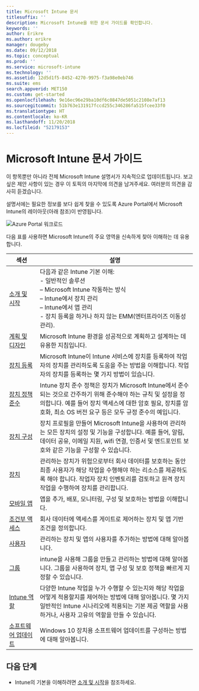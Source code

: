```yaml
---
title: Microsoft Intune 문서
titlesuffix: ''
description: Microsoft Intune을 위한 문서 가이드를 확인합니다.
keywords: ''
author: Erikre
ms.author: erikre
manager: dougeby
ms.date: 09/12/2018
ms.topic: conceptual
ms.prod: ''
ms.service: microsoft-intune
ms.technology: ''
ms.assetid: 12d5d1f5-8452-4270-9975-f3a98e0eb746
ms.suite: ems
search.appverid: MET150
ms.custom: get-started
ms.openlocfilehash: 9e16ec96e29ba10df6c0847de5051c2108e7af13
ms.sourcegitcommit: 51b763e131917fccd255c346286fa515fcee33f0
ms.translationtype: HT
ms.contentlocale: ko-KR
ms.lasthandoff: 11/20/2018
ms.locfileid: "52179153"
---
```

# <a name="microsoft-intune-documentation-guide"></a>Microsoft Intune 문서 가이드

이 항목뿐만 아니라 전체 Microsoft Intune 설명서가 지속적으로 업데이트됩니다. 보고 싶은 제안 사항이 있는 경우 이 토픽의 마지막에 의견을 남겨주세요. 여러분의 의견을 감사히 듣겠습니다.

설명서에는 필요한 정보를 보다 쉽게 찾을 수 있도록 Azure Portal에서 Microsoft Intune의 레이아웃(아래 참조)이 반영됩니다.

![Azure Portal 워크로드](./media/azure-portal-workloads.png)

다음 표를 사용하면 Microsoft Intune의 주요 영역을 신속하게 찾아 이해하는 데 유용합니다.

| 섹션                                                      | 설명                                                                                                                                                                                                                                                                                      |
|--------------------------------------------------------------|--------------------------------------------------------------------------------------------------------------------------------------------------------------------------------------------------------------------------------------------------------------------------------------------------|
| [소개 및 시작](introduction-intune.md)       | 다음과 같은 Intune 기본 이해:<br /> - 일반적인 솔루션<br /> – Microsoft Intune 작동하는 방식<br /> – Intune에서 장치 관리<br /> – Intune에서 앱 관리<br /> - 장치 등록을 하거나 하지 않는 EMM(엔터프라이즈 이동성 관리).                                                         |
| [계획 및 디자인](planning-guide.md)                         | Microsoft Intune 환경을 성공적으로 계획하고 설계하는 데 유용한 지침입니다.                                                                                                                                                                                                             |
| [장치 등록](device-enrollment.md)                    | Microsoft Intune이 Intune 서비스에 장치를 등록하여 작업자의 장치를 관리하도록 도움을 주는 방법을 이해합니다. 작업자의 장치를 등록하는 몇 가지 방법이 있습니다.                                                                                                         |
| [장치 정책 준수](device-compliance.md)                    | Intune 장치 준수 정책은 장치가 Microsoft Intune에서 준수되는 것으로 간주하기 위해 준수해야 하는 규칙 및 설정을 정의합니다. 예를 들어 장치 액세스에 대한 암호 필요, 장치를 암호화, 최소 OS 버전 요구 등은 모두 규정 준수의 예입니다. |
| [장치 구성](device-profiles.md)                   | 장치 프로필을 만들어 Microsoft Intune을 사용하여 관리하는 모든 장치의 설정 및 기능을 구성합니다. 예를 들어, 알림, 데이터 공유, 이메일 지원, wifi 연결, 인증서 및 엔드포인트 보호와 같은 기능을 구성할 수 있습니다.              |
| [장치](device-management.md)                              | 관리하는 장치가 위험으로부터 회사 데이터를 보호하는 동안 최종 사용자가 해당 작업을 수행해야 하는 리소스를 제공하도록 해야 합니다. 작업자 장치 인벤토리를 검토하고 원격 장치 작업을 수행하여 장치를 관리합니다.                                                      |
| [모바일 앱](app-management.md)                             | 앱을 추가, 배포, 모니터링, 구성 및 보호하는 방법을 이해합니다.                                                                                                                                                                                                                             |
| [조건부 액세스](conditional-access.md)                  | 회사 데이터에 액세스를 게이트로 제어하는 장치 및 앱 기반 조건을 정의합니다.                                                                                                                                                                                                            |
| [사용자](users-add.md)                                        | 관리하는 장치 및 앱의 사용자를 추가하는 방법에 대해 알아봅니다.                                                                                                                                                                                                                                           |
| [그룹](groups-get-started.md)                              | intune을 사용해 그룹을 만들고 관리하는 방법에 대해 알아봅니다. 그룹을 사용하여 장치, 앱 구성 및 보호 정책을 빠르게 지정할 수 있습니다.                                                                                                                                             |
| [Intune 역할](role-based-access-control.md)                 | 다양한 Intune 작업을 누가 수행할 수 있는지와 해당 작업을 어떻게 적용할지를 제어하는 방법에 대해 알아봅니다. 몇 가지 일반적인 Intune 시나리오에 적용되는 기본 제공 역할을 사용하거나, 사용자 고유의 역할을 만들 수 있습니다.                                                                                 |
| [소프트웨어 업데이트](windows-update-for-business-configure.md) | Windows 10 장치용 소프트웨어 업데이트를 구성하는 방법에 대해 알아봅니다.                                                                                                                                                                                                                                  |

## <a name="next-steps"></a>다음 단계

- Intune의 기본을 이해하려면 [소개 및 시작](introduction-intune.md)을 참조하세요.
